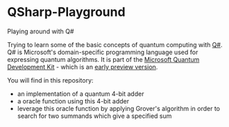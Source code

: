 # QSharp-Playground
Playing around with Q#

Trying to learn some of the basic concepts of quantum computing with [Q#](https://docs.microsoft.com/en-us/quantum/quantum-qr-intro?view=qsharp-preview). Q# is Microsoft's domain-specific programming language used for expressing quantum algorithms. It is part of the [Microsoft Quantum Development Kit](https://www.microsoft.com/en-us/quantum/development-kit) - which is an [early preview version](https://blogs.microsoft.com/ai/future-quantum-microsoft-releases-free-preview-quantum-development-kit/).

You will find in this repository:
- an implementation of a quantum 4-bit adder
- a oracle function using this 4-bit adder
- leverage this oracle function by applying Grover's algorithm in order to search for two summands which give a specified sum


